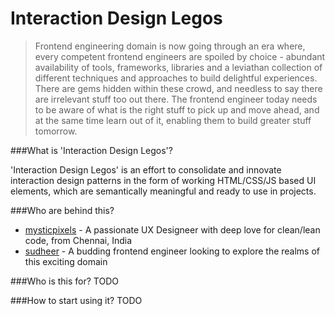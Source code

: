 # Interaction Design Legos

> Frontend engineering domain is now going through an era where, every competent frontend engineers are spoiled by choice - abundant availability of tools, frameworks, libraries and a leviathan collection of different techniques and approaches to build delightful experiences. There are gems hidden within these crowd, and needless to say there are irrelevant stuff too out there. The frontend engineer today needs to be aware of what is the right stuff to pick up and move ahead, and at the same time learn out of it, enabling them to build greater stuff tomorrow.

###What is 'Interaction Design Legos'?

'Interaction Design Legos' is an effort to consolidate and innovate interaction design patterns in the form of working HTML/CSS/JS based UI elements, which are semantically meaningful and ready to use in projects.

###Who are behind this?

- [mysticpixels](http://twitter.com/mysticpixels) - A passionate UX Designeer with deep love for clean/lean code, from Chennai, India
- [sudheer](http://github.com/sudheerdev) - A budding frontend engineer looking to explore the realms of this exciting domain

###Who is this for?
TODO

###How to start using it?
TODO